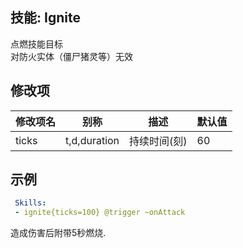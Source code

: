 技能: Ignite
--------------------------

点燃技能目标  
对防火实体（僵尸猪灵等）无效

修改项
----------

| 修改项名 | 别称    | 描述                                                                                                    | 默认值 |
|-----------|------------|----------------------------------------------------------------------------------------------------------------|---------------|
| ticks | t,d,duration | 持续时间(刻) | 60 |

示例
--------

```yaml
 Skills:
 - ignite{ticks=100} @trigger ~onAttack
```

造成伤害后附带5秒燃烧.
